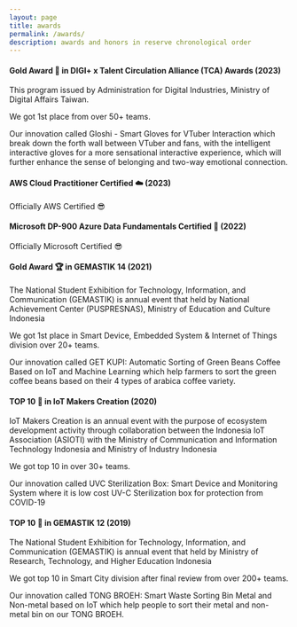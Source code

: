 ```yaml
---
layout: page
title: awards
permalink: /awards/
description: awards and honors in reserve chronological order
---
```


#### **Gold Award :medal_sports: in DIGI+ x Talent Circulation Alliance (TCA) Awards (2023)**
This program issued by Administration for Digital Industries, Ministry of Digital Affairs Taiwan. 

We got 1st place from over 50+ teams.

Our innovation called Gloshi - Smart Gloves for VTuber Interaction which break down the forth wall between VTuber and fans, with the intelligent interactive gloves for a more sensational interactive experience, which will further enhance the sense of belonging and two-way emotional connection. 


#### **AWS Cloud Practitioner Certified :cloud: (2023)** 
Officially AWS Certified :sunglasses: 


#### **Microsoft DP-900 Azure Data Fundamentals Certified :robot: (2022)**
Officially Microsoft Certified :sunglasses: 


#### **Gold Award :trophy: in GEMASTIK 14 (2021)**
The National Student Exhibition for Technology, Information, and Communication (GEMASTIK) is annual event that held by National Achievement Center (PUSPRESNAS), Ministry of Education and Culture Indonesia

We got 1st place in Smart Device, Embedded System & Internet of Things division over 20+ teams.

Our innovation called GET KUPI: Automatic Sorting of Green Beans Coffee Based on IoT and Machine Learning which help farmers to sort the green coffee beans based on their 4 types of arabica coffee variety. 


#### **TOP 10 :3rd_place_medal: in IoT Makers Creation (2020)**
IoT Makers Creation is an annual event with the purpose of ecosystem development activity through collaboration between the Indonesia IoT Association (ASIOTI) with the Ministry of Communication and Information Technology Indonesia and Ministry of Industry Indonesia

We got top 10 in over 30+ teams.

Our innovation called UVC Sterilization Box: Smart Device and Monitoring System where it is low cost UV-C Sterilization box for protection from COVID-19


#### **TOP 10 :3rd_place_medal: in GEMASTIK 12 (2019)**
The National Student Exhibition for Technology, Information, and Communication (GEMASTIK) is annual event that held by Ministry of Research, Technology, and Higher Education Indonesia

We got top 10 in Smart City division after final review from over 200+ teams.

Our innovation called TONG BROEH: Smart Waste Sorting Bin Metal and Non-metal based on IoT which help people to sort their metal and non-metal bin on our TONG BROEH.



